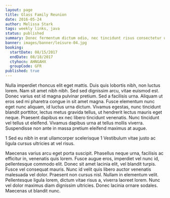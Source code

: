 ```yaml
---
layout: page
title: Glass Family Reunion
date: 2016-05-24
author: Melissa Stark
tags: weekly links, java
status: published
summary: Donec fermentum dictum odio, nec tincidunt risus consectetur ut.
banner: images/banner/leisure-04.jpg
booking:
  startDate: 08/15/2017
  endDate: 08/18/2017
  ctyhocn: AHNGAHX
  groupCode: GFR
published: true
---
```

Nulla imperdiet rhoncus elit eget mattis. Duis quis lobortis nibh, non luctus lorem. Nam sit amet nibh nibh. Sed sed dignissim arcu, vitae euismod est. Donec varius est id magna pulvinar pretium. Sed a facilisis urna. Aliquam ut eros sed mi pharetra congue in sit amet magna. Fusce elementum nunc eget nunc aliquam, id luctus urna dictum. Vivamus egestas, nunc tincidunt blandit porttitor, lectus metus gravida tellus, ut hendrerit lectus mauris eget neque. Praesent dapibus ex nec libero tincidunt venenatis. Nunc tincidunt vel tellus ut eleifend. Vivamus dapibus urna at tellus mollis viverra. Suspendisse non ante in massa pretium eleifend maximus at augue.

1 Sed eu nibh in erat ullamcorper scelerisque
1 Vestibulum vitae justo ac ligula cursus ultricies at vel risus.

Maecenas varius arcu eget porta suscipit. Phasellus neque urna, facilisis ac efficitur in, venenatis quis lorem. Fusce augue eros, imperdiet vel nunc id, pellentesque commodo elit. Donec sit amet lacinia elit, vel blandit turpis. Fusce vel consequat mauris. Nunc id velit quis libero auctor venenatis malesuada vel dolor. Praesent non cursus nisl. Nullam in elementum velit. Pellentesque ligula lorem, dictum vitae risus a, viverra laoreet lorem. Nunc vel dolor maximus diam dignissim ultricies. Donec lacinia ornare sodales. Maecenas ut blandit nunc.
